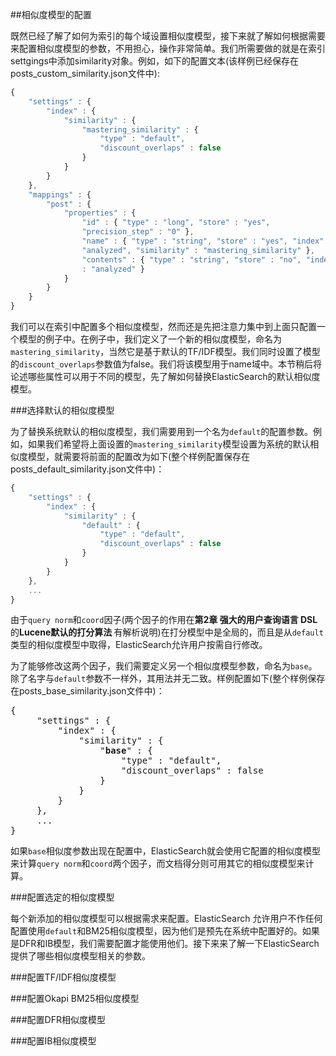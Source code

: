 ##相似度模型的配置

既然已经了解了如何为索引的每个域设置相似度模型，接下来就了解如何根据需要来配置相似度模型的参数，不用担心，操作非常简单。我们所需要做的就是在索引settgings中添加similarity对象。例如，如下的配置文本(该样例已经保存在posts_custom_similarity.json文件中):
```javascript
{
    "settings" : {
        "index" : {
            "similarity" : {
                "mastering_similarity" : {
                    "type" : "default",
                    "discount_overlaps" : false
                }
            }
        }
    },
    "mappings" : {
        "post" : {
            "properties" : {
                "id" : { "type" : "long", "store" : "yes",
                "precision_step" : "0" },
                "name" : { "type" : "string", "store" : "yes", "index" :
                "analyzed", "similarity" : "mastering_similarity" },
                "contents" : { "type" : "string", "store" : "no", "index"
                : "analyzed" }
            }
        }
    }
}
```

我们可以在索引中配置多个相似度模型，然而还是先把注意力集中到上面只配置一个模型的例子中。在例子中，我们定义了一个新的相似度模型，命名为`mastering_similarity`，当然它是基于默认的TF/IDF模型。我们同时设置了模型的`discount_overlaps`参数值为false。我们将该模型用于name域中。本节稍后将论述哪些属性可以用于不同的模型，先了解如何替换ElasticSearch的默认相似度模型。

###选择默认的相似度模型

为了替换系统默认的相似度模型，我们需要用到一个名为`default`的配置参数。例如，如果我们希望将上面设置的`mastering_similarity`模型设置为系统的默认相似度模型，就需要将前面的配置改为如下(整个样例配置保存在posts\_default_similarity.json文件中)：
```javascript
{
    "settings" : {
        "index" : {
            "similarity" : {
                "default" : {
                    "type" : "default",
                    "discount_overlaps" : false
                }
            }
        }
    },
    ...
}
```

由于`query norm`和`coord`因子(两个因子的作用在<b>第2章 强大的用户查询语言 DSL</b>的<b>Lucene默认的打分算法 </b>有解析说明)在打分模型中是全局的，而且是从`default`类型的相似度模型中取得，ElasticSearch允许用户按需自行修改。

为了能够修改这两个因子，我们需要定义另一个相似度模型参数，命名为`base`。除了名字与`default`参数不一样外，其用法并无二致。样例配置如下(整个样例保存在posts_base_similarity.json文件中)：
<pre>
{
     "settings" : {
         "index" : {
             "similarity" : {
                 "<b>base</b>" : {
                     "type" : "default",
                     "discount_overlaps" : false
                 }
             }
         }
     },
     ...
}
</pre>
如果`base`相似度参数出现在配置中，ElasticSearch就会使用它配置的相似度模型来计算`query norm`和`coord`两个因子，而文档得分则可用其它的相似度模型来计算。

###配置选定的相似度模型

每个新添加的相似度模型可以根据需求来配置。ElasticSearch 允许用户不作任何配置使用`default`和BM25相似度模型，因为他们是预先在系统中配置好的。如果是DFR和IB模型，我们需要配置才能使用他们。接下来来了解一下ElasticSearch提供了哪些相似度模型相关的参数。

###配置TF/IDF相似度模型

###配置Okapi BM25相似度模型

###配置DFR相似度模型

###配置IB相似度模型


